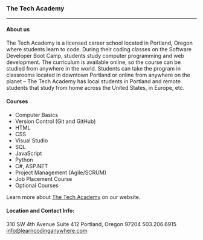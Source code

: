 ### The Tech Academy
***

#### About us

The Tech Academy is a licensed career school located in Portland, Oregon where students learn to code. During their coding classes on the Software Developer Boot Camp, students study computer programming and web development. The curriculum is available online, so the course can be studied from anywhere in the world. Students can take the program in classrooms located in downtown Portland or online from anywhere on the planet – The Tech Academy has local students in Portland and remote students that study from home across the United States, in Europe, etc.

#### Courses

* Computer Basics
* Version Control (Git and GitHub)
* HTML
* CSS
* Visual Studio
* SQL
* JavaScript
* Python
* C#, ASP.NET
* Project Management (Agile/SCRUM)
* Job Placement Course
* Optional Courses

Learn more about [The Tech Academy](https://www.learncodinganywhere.com/) on our website.

#### Location and Contact Info: 
310 SW 4th Avenue Suite 412
Portland, Oregon 97204
503.206.6915
info@learncodinganywhere.com
